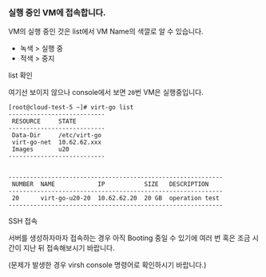 ### 실행 중인 VM에 접속합니다.

VM의 실행 중인 것은 list에서 VM Name의 색깔로 알 수 있습니다.

- 녹색 > 실행 중
- 적색 > 중지

list 확인

여기선 보이지 않으나 console에서 보면 `20`번 VM은 실행중입니다.

```
[root@cloud-test-5 ~]# virt-go list
---------------------------
 RESOURCE     STATE        
---------------------------
 Data-Dir     /etc/virt-go 
 virt-go-net  10.62.62.xxx 
 Images       u20          
---------------------------


------------------------------------------------------------
 NUMBER  NAME            IP           SIZE   DESCRIPTION    
------------------------------------------------------------
 20      virt-go-u20-20  10.62.62.20  20 GB  operation test 
------------------------------------------------------------
```

SSH 접속

서버를 생성하자마자 접속하는 경우 아직 Booting 중일 수 있기에 여러 번 혹은 조금 시간이 지난 뒤 접속해보시기 바랍니다.

(문제가 발생한 경우 virsh console 명령어로 확인하시기 바랍니다.)

```

```
